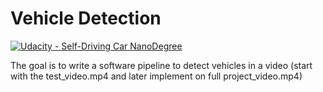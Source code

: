# Vehicle Detection
[![Udacity - Self-Driving Car NanoDegree](https://s3.amazonaws.com/udacity-sdc/github/shield-carnd.svg)](http://www.udacity.com/drive)


The goal is to write a software pipeline to detect vehicles in a video (start with the test_video.mp4 and later implement on full project_video.mp4)
